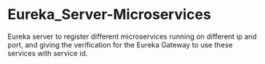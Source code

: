 # Eureka_Server-Microservices

Eureka server to register different microservices running on different ip and port, and giving the verification for the Eureka Gateway to use these services with service id.
